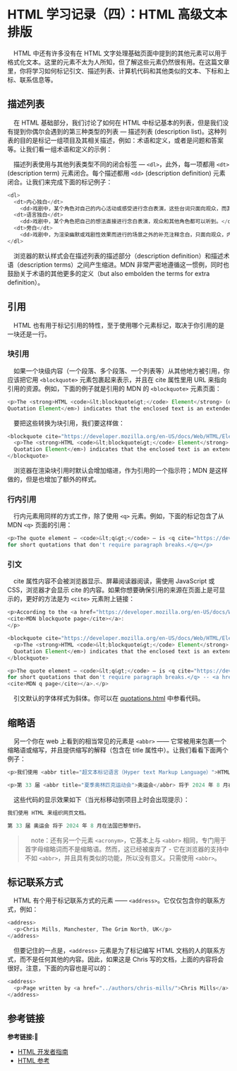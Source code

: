 # HTML 学习记录（四）：HTML 高级文本排版

&emsp;HTML 中还有许多没有在 HTML 文字处理基础页面中提到的其他元素可以用于格式化文本。这里的元素不太为人所知，但了解这些元素仍然很有用。在这篇文章里，你将学习如何标记引文、描述列表、计算机代码和其他类似的文本、下标和上标、联系信息等。

## 描述列表

&emsp;在 HTML 基础部分，我们讨论了如何在 HTML 中标记基本的列表，但是我们没有提到你偶尔会遇到的第三种类型的列表 — 描述列表 (description list)。这种列表的目的是标记一组项目及其相关描述，例如：术语和定义，或者是问题和答案等。让我们看一组术语和定义的示例：

&emsp;描述列表使用与其他列表类型不同的闭合标签 — `<dl>`，此外，每一项都用 `<dt>` (description term) 元素闭合。每个描述都用 `<dd>` (description definition) 元素闭合。让我们来完成下面的标记例子：

```javascript
<dl>
  <dt>内心独白</dt>
    <dd>戏剧中，某个角色对自己的内心活动或感受进行念白表演，这些台词只面向观众，而其他角色不会听到。</dd>
  <dt>语言独白</dt>
    <dd>戏剧中，某个角色把自己的想法直接进行念白表演，观众和其他角色都可以听到。</dd>
  <dt>旁白</dt>
    <dd>戏剧中，为渲染幽默或戏剧性效果而进行的场景之外的补充注释念白，只面向观众，内容一般都是角色的感受、想法、以及一些背景信息等。</dd>
</dl>
```

&emsp;浏览器的默认样式会在描述列表的描述部分（description definition）和描述术语（description terms）之间产生缩进。MDN 非常严密地遵循这一惯例，同时也鼓励关于术语的其他更多的定义（but also embolden the terms for extra definition）。

## 引用

&emsp;HTML 也有用于标记引用的特性，至于使用哪个元素标记，取决于你引用的是一块还是一行。

### 块引用

&emsp;如果一个块级内容（一个段落、多个段落、一个列表等）从其他地方被引用，你应该把它用 `<blockquote>` 元素包裹起来表示，并且在 cite 属性里用 URL 来指向引用的资源。例如，下面的例子就是引用的 MDN 的 `<blockquote>` 元素页面：

```javascript
<p>The <strong>HTML <code>&lt;blockquote&gt;</code> Element</strong> (or <em>HTML Block
Quotation Element</em>) indicates that the enclosed text is an extended quotation.</p>
```

&emsp;要把这些转换为块引用，我们要这样做：

```javascript
<blockquote cite="https://developer.mozilla.org/en-US/docs/Web/HTML/Element/blockquote">
  <p>The <strong>HTML <code>&lt;blockquote&gt;</code> Element</strong> (or <em>HTML Block
  Quotation Element</em>) indicates that the enclosed text is an extended quotation.</p>
</blockquote>
```

&emsp;浏览器在渲染块引用时默认会增加缩进，作为引用的一个指示符；MDN 是这样做的，但是也增加了额外的样式。

### 行内引用

&emsp;行内元素用同样的方式工作，除了使用 `<q>` 元素。例如，下面的标记包含了从 MDN `<q>` 页面的引用：

```javascript
<p>The quote element — <code>&lt;q&gt;</code> — is <q cite="https://developer.mozilla.org/en-US/docs/Web/HTML/Element/q">intended
for short quotations that don't require paragraph breaks.</q></p>
```

### 引文

&emsp;cite 属性内容不会被浏览器显示、屏幕阅读器阅读，需使用 JavaScript 或 CSS，浏览器才会显示 cite 的内容。如果你想要确保引用的来源在页面上是可显示的，更好的方法是为 `<cite>` 元素附上链接：

```javascript
<p>According to the <a href="https://developer.mozilla.org/en-US/docs/Web/HTML/Element/blockquote">
<cite>MDN blockquote page</cite></a>:
</p>

<blockquote cite="https://developer.mozilla.org/en-US/docs/Web/HTML/Element/blockquote">
  <p>The <strong>HTML <code>&lt;blockquote&gt;</code> Element</strong> (or <em>HTML Block
  Quotation Element</em>) indicates that the enclosed text is an extended quotation.</p>
</blockquote>

<p>The quote element — <code>&lt;q&gt;</code> — is <q cite="https://developer.mozilla.org/en-US/docs/Web/HTML/Element/q">intended
for short quotations that don't require paragraph breaks.</q> -- <a href="https://developer.mozilla.org/en-US/docs/Web/HTML/Element/q">
<cite>MDN q page</cite></a>.</p>
```

&emsp;引文默认的字体样式为斜体。你可以在 [quotations.html](https://github.com/mdn/learning-area/blob/main/html/introduction-to-html/advanced-text-formatting/quotations.html) 中参看代码。

## 缩略语

&emsp;另一个你在 web 上看到的相当常见的元素是 `<abbr>` —— 它常被用来包裹一个缩略语或缩写，并且提供缩写的解释（包含在 title 属性中）。让我们看看下面两个例子：

```javascript
<p>我们使用 <abbr title="超文本标记语言（Hyper text Markup Language）">HTML</abbr> 来组织网页文档。</p>

<p>第 33 届 <abbr title="夏季奥林匹克运动会">奥运会</abbr> 将于 2024 年 8 月在法国巴黎举行。</p>
```

&emsp;这些代码的显示效果如下（当光标移动到项目上时会出现提示）：

```javascript
我们使用 HTML 来组织网页文档。

第 33 届 奥运会 将于 2024 年 8 月在法国巴黎举行。
```

> &emsp;note：还有另一个元素 `<acronym>`，它基本上与 `<abbr>` 相同，专门用于首字母缩略词而不是缩略语。然而，这已经被废弃了 - 它在浏览器的支持中不如 `<abbr>`，并且具有类似的功能，所以没有意义。只需使用 `<abbr>`。

## 标记联系方式

&emsp;HTML 有个用于标记联系方式的元素 —— `<address>`。它仅仅包含你的联系方式，例如：

```javascript
<address>
  <p>Chris Mills, Manchester, The Grim North, UK</p>
</address>
```

&emsp;但要记住的一点是，`<address>` 元素是为了标记编写 HTML 文档的人的联系方式，而不是任何其他的内容。因此，如果这是 Chris 写的文档，上面的内容将会很好。注意，下面的内容也是可以的：

```javascript
<address>
  <p>Page written by <a href="../authors/chris-mills/">Chris Mills</a>.</p>
</address>
```






























## 参考链接
**参考链接:🔗**
+ [HTML 开发者指南](https://developer.mozilla.org/zh-CN/docs/Learn/HTML)
+ [HTML 参考](https://developer.mozilla.org/zh-CN/docs/Web/HTML/Reference)

